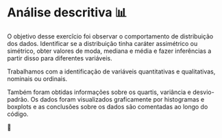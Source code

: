 # Análise descritiva :bar_chart:

O objetivo desse exercĩcio foi observar o comportamento de distribuição dos dados. Identificar se a distribuição tinha caráter assimétrico ou simétrico, obter valores de moda, mediana e média e fazer inferências a partir disso para diferentes variáveis.

Trabalhamos com a identificação de variáveis quantitativas e qualitativas, nominais ou ordinais.

Também foram obtidas informações sobre os quartis, variância e desvio-padrão. Os dados foram visualizados graficamente por histogramas e boxplots e as conclusões sobre os dados são comentadas ao longo do código.

:sunflower:
